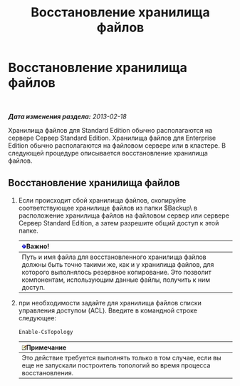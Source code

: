 ﻿---
title: Восстановление хранилища файлов
TOCTitle: Восстановление хранилища файлов
ms:assetid: 89916fc6-31d3-4c7f-9eaf-c02584761ef4
ms:mtpsurl: https://technet.microsoft.com/ru-ru/library/Hh202180(v=OCS.15)
ms:contentKeyID: 52058269
ms.date: 05/19/2016
mtps_version: v=OCS.15
ms.translationtype: HT
---

# Восстановление хранилища файлов

 

_**Дата изменения раздела:** 2013-02-18_

Хранилища файлов для Standard Edition обычно располагаются на сервере Сервер Standard Edition. Хранилища файлов для Enterprise Edition обычно располагаются на файловом сервере или в кластере. В следующей процедуре описывается восстановление хранилища файлов.

## Восстановление хранилища файлов

1.  Если происходит сбой хранилища файлов, скопируйте соответствующее хранилище файлов из папки $Backup\\ в расположение хранилища файлов на файловом сервер или сервере Сервер Standard Edition, а затем разрешите общий доступ к этой папке.
    
    <table>
    <thead>
    <tr class="header">
    <th><img src="images/JJ618369.important(OCS.15).gif" title="important" alt="important" />Важно!</th>
    </tr>
    </thead>
    <tbody>
    <tr class="odd">
    <td>Путь и имя файла для восстановленного хранилища файлов должны быть точно такими же, как и у хранилища файлов, для которого выполнялось резервное копирование. Это позволит компонентам, использующим данные файлы, получить к ним доступ.</td>
    </tr>
    </tbody>
    </table>


2.  при необходимости задайте для хранилища файлов списки управления доступом (ACL). Введите в командной строке следующее:
    
        Enable-CsTopology
    
    <table>
    <thead>
    <tr class="header">
    <th><img src="images/Gg398412.note(OCS.15).gif" title="note" alt="note" />Примечание</th>
    </tr>
    </thead>
    <tbody>
    <tr class="odd">
    <td>Это действие требуется выполнять только в том случае, если вы еще не запускали построитель топологий во время процесса восстановления.</td>
    </tr>
    </tbody>
    </table>

